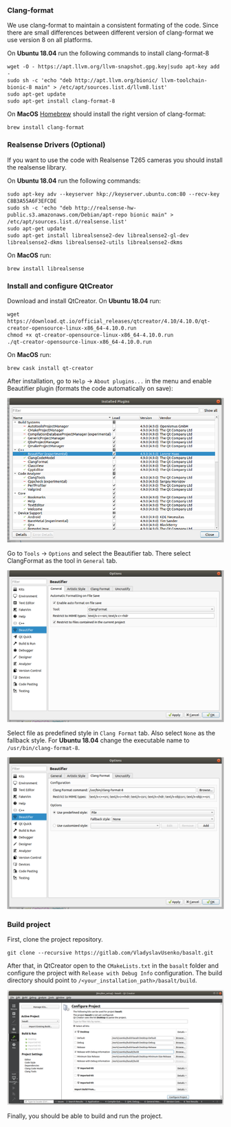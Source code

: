 

### Clang-format
We use clang-format to maintain a consistent formating of the code. Since there are small differences between different version of clang-format we use version 8 on all platforms.

On **Ubuntu 18.04** run the following commands to install clang-format-8
```
wget -O - https://apt.llvm.org/llvm-snapshot.gpg.key|sudo apt-key add -
sudo sh -c 'echo "deb http://apt.llvm.org/bionic/ llvm-toolchain-bionic-8 main" > /etc/apt/sources.list.d/llvm8.list'
sudo apt-get update
sudo apt-get install clang-format-8
```

On **MacOS** [Homebrew](https://brew.sh/) should install the right version of clang-format:
```
brew install clang-format
```

### Realsense Drivers (Optional)
If you want to use the code with Realsense T265 cameras you should install the realsense library.

On **Ubuntu 18.04** run the following commands:
```
sudo apt-key adv --keyserver hkp://keyserver.ubuntu.com:80 --recv-key C8B3A55A6F3EFCDE
sudo sh -c 'echo "deb http://realsense-hw-public.s3.amazonaws.com/Debian/apt-repo bionic main" > /etc/apt/sources.list.d/realsense.list'
sudo apt-get update
sudo apt-get install librealsense2-dev librealsense2-gl-dev librealsense2-dkms librealsense2-utils librealsense2-dkms
```

On **MacOS** run:
```
brew install librealsense
```

### Install and configure QtCreator
Download and install QtCreator. On **Ubuntu 18.04** run:
```
wget https://download.qt.io/official_releases/qtcreator/4.10/4.10.0/qt-creator-opensource-linux-x86_64-4.10.0.run
chmod +x qt-creator-opensource-linux-x86_64-4.10.0.run
./qt-creator-opensource-linux-x86_64-4.10.0.run
```

On **MacOS** run:
```
brew cask install qt-creator
```

After installation, go to `Help` -> `About plugins...` in the menu and enable Beautifier plugin (formats the code automatically on save):

![qt_creator_plugins](/doc/img/qt_creator_plugins.png)

Go to `Tools` -> `Options` and select the Beautifier tab. There select ClangFormat as the tool in `General` tab.

![qt_creator_beautifier_general](/doc/img/qt_creator_beautifier_general.png)

Select file as predefined style in `Clang Format` tab. Also select `None` as the fallback style. For **Ubuntu 18.04** change the executable name to `/usr/bin/clang-format-8`.

![qt_creator_beautifier_clang_format](/doc/img/qt_creator_beautifier_clang_format.png)

### Build project
First, clone the project repository.
```
git clone --recursive https://gitlab.com/VladyslavUsenko/basalt.git
```

After that, in QtCreator open to the `CMakeLists.txt` in the `basalt` folder and configure the project with `Release with Debug Info` configuration. The build directory should point to `/<your_installation_path>/basalt/build`.

![qt_creator_configure_project](/doc/img/qt_creator_configure_project.png)

Finally, you should be able to build and run the project.

